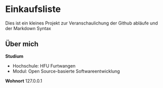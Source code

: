 # Einkaufsliste
Dies ist ein kleines Projekt zur Veranschaulichung der Github abläufe und der Markdown Syntax

## Über mich

**Studium**

* Hochschule: HFU Furtwangen
* Modul: Open Source-basierte Softwareentwicklung

**Wohnort** 127.0.0.1

